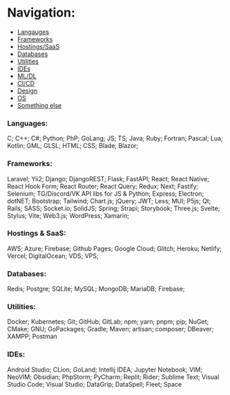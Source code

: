 # Navigation:

- [Langauges](#languages)
- [Frameworks](#frameworks)
- [Hostings/SaaS](#hostings--saas)
- [Databases](#databases)
- [Utilities](#utilities)
- [IDEs](#ides)
- [ML/DL]()
- [CI/CD]()
- [Design]()
- [OS]()
- [Something else]()

### Languages:
C; C++; C#; Python; PhP; GoLang; JS; TS; Java; Ruby; Fortran; Pascal; Lua; Kotlin; GML; GLSL; HTML; CSS; Blade; Blazor;

### Frameworks:
Laravel; Yii2; Django; DjangoREST; Flask; FastAPI; React; React Native; React Hook Form; React Router; React Query; Redux; Next; Fastify; Selenium; TG/Discord/VK API libs for JS & Python; Express; Electron; dotNET; Bootstrap; Tailwind; Chart.js; jQuery; JWT; Less; MUI; P5js; Qt; Rails; SASS; Socket.io; SolidJS; Spring; Strapi; Storybook; Three.js; Svelte; Stylus; Vite; Web3.js; WordPress; Xamarin;

### Hostings & SaaS:
AWS; Azure; Firebase; Github Pages; Google Cloud; Glitch; Heroku; Netlify; Vercel; DigitalOcean; VDS; VPS;

### Databases:
Redis; Postgre; SQLite; MySQL; MongoDB; MariaDB; Firebase;

### Utilities:
Docker; Kubernetes; Git; GitHub; GitLab; npm; yarn; pnpm; pip; NuGet; CMake; GNU; GoPackages; Gradle; Maven; artisan; composer; DBeaver; XAMPP; Postman

### IDEs:
Android Studio; CLion; GoLand; Intellij IDEA; Jupyter Notebook; VIM; NeoVIM; Obsidian; PhpStorm; PyCharm; Replit; Rider; Sublime Text; Visual Studio Code; Visual Studio; DataGrip; DataSpell; Fleet; Space
